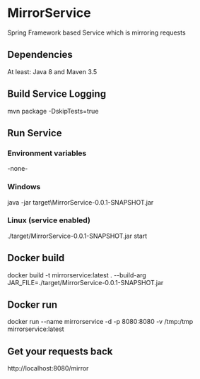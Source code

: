 # MirrorService
Spring Framework based Service which is mirroring requests

## Dependencies
At least: Java 8 and Maven 3.5

## Build Service Logging
mvn package -DskipTests=true

## Run Service
### Environment variables
-none-

### Windows
java -jar target\MirrorService-0.0.1-SNAPSHOT.jar

### Linux (service enabled)
./target/MirrorService-0.0.1-SNAPSHOT.jar start

## Docker build
docker build -t mirrorservice:latest . --build-arg JAR_FILE=./target/MirrorService-0.0.1-SNAPSHOT.jar

## Docker run
docker run --name mirrorservice -d -p 8080:8080 -v /tmp:/tmp mirrorservice:latest

## Get your requests back
http://localhost:8080/mirror
